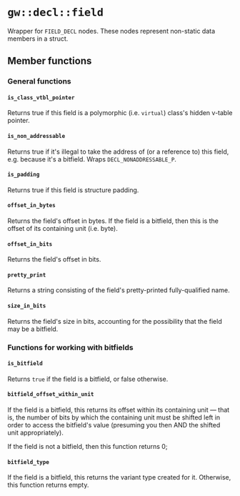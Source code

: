 
# `gw::decl::field`

Wrapper for `FIELD_DECL` nodes. These nodes represent non-static data members in a struct.

## Member functions

### General functions

#### `is_class_vtbl_pointer`

Returns true if this field is a polymorphic (i.e. `virtual`) class's hidden v-table pointer.

#### `is_non_addressable`

Returns true if it's illegal to take the address of (or a reference to) this field, e.g. because it's a bitfield. Wraps `DECL_NONADDRESSABLE_P`.

#### `is_padding`

Returns true if this field is structure padding.

#### `offset_in_bytes`

Returns the field's offset in bytes. If the field is a bitfield, then this is the offset of its containing unit (i.e. byte).

#### `offset_in_bits`

Returns the field's offset in bits.

#### `pretty_print`

Returns a string consisting of the field's pretty-printed fully-qualified name.

#### `size_in_bits`

Returns the field's size in bits, accounting for the possibility that the field may be a bitfield.

### Functions for working with bitfields

#### `is_bitfield`

Returns `true` if the field is a bitfield, or false otherwise.

#### `bitfield_offset_within_unit`

If the field is a bitfield, this returns its offset within its containing unit &mdash; that is, the number of bits by which the containing unit must be shifted left in order to access the bitfield's value (presuming you then AND the shifted unit appropriately).

If the field is not a bitfield, then this function returns 0;

#### `bitfield_type`

If the field is a bitfield, this returns the variant type created for it. Otherwise, this function returns empty.